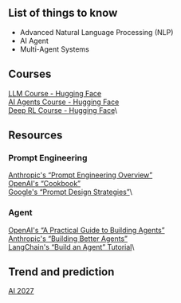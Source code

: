 ## List of things to know
- Advanced Natural Language Processing (NLP)
- AI Agent
- Multi-Agent Systems

## Courses
[LLM Course - Hugging Face](https://huggingface.co/learn/llm-course/chapter1/1)\
[AI Agents Course - Hugging Face](https://huggingface.co/learn/agents-course/unit0/introduction)\
[Deep RL Course - Hugging Face](https://huggingface.co/learn/deep-rl-course/unit0/introduction)\

## Resources
### Prompt Engineering
[Anthropic's “Prompt Engineering Overview”](https://docs.anthropic.com/en/docs/build-with-claude/prompt-engineering/overview?utm_source=www.theneurondaily.com&utm_medium=newsletter&utm_campaign=ai-prompting-secrets-exposed&_bhlid=e07005ceab3c223cd9d7bf3e36b36090e0deb689)\
[OpenAI's “Cookbook”](https://cookbook.openai.com/?utm_source=www.theneurondaily.com&utm_medium=newsletter&utm_campaign=ai-prompting-secrets-exposed&_bhlid=671380d6000f19102b8f5d133d0d76cef7923b91)\
[Google's “Prompt Design Strategies”](https://ai.google.dev/gemini-api/docs/prompting-strategies?utm_source=www.theneurondaily.com&utm_medium=newsletter&utm_campaign=ai-prompting-secrets-exposed&_bhlid=b71a2f066fac97a247e25bed8dbc044f81199ed9)\

### Agent
[OpenAI's “A Practical Guide to Building Agents”](https://cdn.openai.com/business-guides-and-resources/a-practical-guide-to-building-agents.pdf?utm_source=www.theneurondaily.com&utm_medium=newsletter&utm_campaign=ai-prompting-secrets-exposed&_bhlid=b6ece51f84e92792c815104ce51a65b69a818537)\
[Anthropic's “Building Better Agents”](https://www.anthropic.com/engineering/building-effective-agents?utm_source=www.theneurondaily.com&utm_medium=newsletter&utm_campaign=ai-prompting-secrets-exposed&_bhlid=c7edbcbb95291cfca0cd9fbc2ea79db070a9cd19)\
[LangChain's “Build an Agent” Tutorial](https://python.langchain.com/docs/tutorials/agents/?utm_source=www.theneurondaily.com&utm_medium=newsletter&utm_campaign=ai-prompting-secrets-exposed&_bhlid=3f26e2efd85af88550dda5d71904d706fc230b3e)\

## Trend and prediction
[AI 2027](https://ai-2027.com)